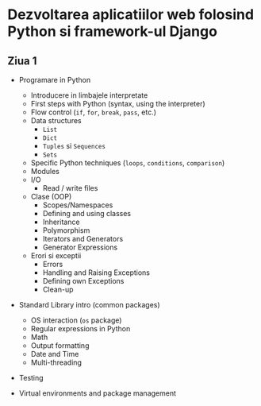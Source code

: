 # Dezvoltarea aplicatiilor web folosind Python si framework-ul Django

## Ziua 1

- Programare in Python
	- Introducere in limbajele interpretate
	- First steps with Python (syntax, using the interpreter)
	- Flow control (`if`, `for`, `break`, `pass`, etc.)
	- Data structures
		- `List`
		- `Dict`
		- `Tuples` si `Sequences`
		- `Sets`
	- Specific Python techniques (`loops`, `conditions`, `comparison`)
	- Modules
	- I/O
		- Read / write files
	- Clase (OOP)
		- Scopes/Namespaces
		- Defining and using classes
		- Inheritance
		- Polymorphism
		- Iterators and Generators
		- Generator Expressions
	- Erori si exceptii
		- Errors
		- Handling and Raising Exceptions
		- Defining own Exceptions
		- Clean-up

- Standard Library intro (common packages)
	- OS interaction (`os` package)
	- Regular expressions in Python
	- Math
	- Output formatting
	- Date and Time
	- Multi-threading

- Testing
- Virtual environments and package management
